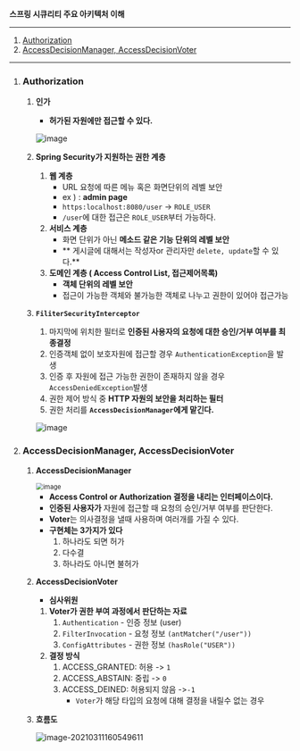 **스프링 시큐리티 주요 아키텍처 이해**

---

1. [Authorization](#Authorization)
2. [AccessDecisionManager, AccessDecisionVoter](#AccessDecisionManager,-AccessDecisionVoter)

---

1. ### Authorization

	1. **인가**

		* **허가된 자원에만 접근할 수 있다.**

		![image](https://user-images.githubusercontent.com/52272332/110743843-0d8f9000-827c-11eb-9b39-c2eaf835b550.png)

	2. **Spring Security가 지원하는 권한 계층**

		1. **웹 계층**
			* URL 요청에 따른 메뉴 혹은 화면단위의 레벨 보안 
			* ex ) : **admin page**
			* `https:localhost:8080/user` -> `ROLE_USER`
			* `/user`에 대한 접근은 `ROLE_USER`부터 가능하다.
		2. **서비스 계층**
			* 화면 단위가 아닌 **메소드 같은 기능 단위의 레벨 보안**
			* ** 게시글에 대해서는 작성자or  관리자만 `delete, update`할 수 있다.**
		3. **도메인 계층 ( Access Control List, 접근제어목록)**
			* **객체 단위의 레벨 보안**
			* 접근이 가능한 객체와 불가능한 객체로 나누고 권한이 있어야 접근가능

	3. **`FiliterSecurityInterceptor`**

		1. 마지막에 위치한 필터로 **인증된 사용자의 요청에 대한 승인/거부 여부를 최종결정**
		2. 인증객체 없이 보호자원에 접근할 경우 `AuthenticationException`을 발생
		3. 인증 후 자원에 접근 가능한 권한이 존재하지 않을 경우 `AccessDeniedException`발생
		4. 권한 제어 방식 중 **HTTP 자원의 보안을 처리하는 필터**
		5. 권한 처리를 **`AccessDecisionManager`에게 맡긴다.**

		![image](https://user-images.githubusercontent.com/52272332/110744557-395f4580-827d-11eb-984f-f34b08bf412b.png)

2. ### AccessDecisionManager, AccessDecisionVoter

	1. **AccessDecisionManager**

		<img src="https://user-images.githubusercontent.com/52272332/110747468-c73d2f80-8281-11eb-972b-afc17a7f2faf.png" alt="image" style="zoom:80%;" />

		* **Access Control or Authorization 결정을 내리는 인터페이스이다.**
		* **인증된 사용자가** 자원에 접근할 때 요청의 승인/거부 여부를 판단한다.
		* **Voter**는 의사결정을 낼때 사용하며 여러개를 가질 수 있다.
		* **구현체는 3가지가 있다**
			1. 하나라도 되면 허가
			2. 다수결
			3. 하나라도 아니면 불허가

	2. **AccessDecisionVoter**

		* **심사위원**

		1. **Voter가 권한 부여 과정에서 판단하는 자료**
			1. `Authentication` - 인증 정보 (user)
			2. `FilterInvocation` - 요청 정보 `(antMatcher("/user"))`
			3. `ConfigAttributes` - 권한 정보 `(hasRole("USER"))`
		2. **결정 방식**
			1. ACCESS_GRANTED: 허용 -> `1`
			2. ACCESS_ABSTAIN: 중립 -> `0`
			3. ACCESS_DEINED: 허용되지 않음 ->`-1`
				* `Voter`가 해당 타입의 요청에 대해 결정을 내릴수 없는 경우 

	3. **흐름도**

		![image-20210311160549611](C:\Users\chosu\AppData\Roaming\Typora\typora-user-images\image-20210311160549611.png)

		